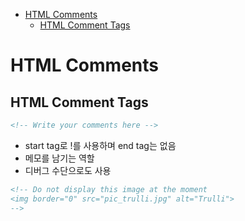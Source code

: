 - [HTML Comments](#html-comments)
  * [HTML Comment Tags](#html-comment-tags)

# HTML Comments

## HTML Comment Tags

```html
<!-- Write your comments here -->
```

- start tag로 !를 사용하며 end tag는 없음
- 메모를 남기는 역할
- 디버그 수단으로도 사용

```html
<!-- Do not display this image at the moment
<img border="0" src="pic_trulli.jpg" alt="Trulli">
-->
```

